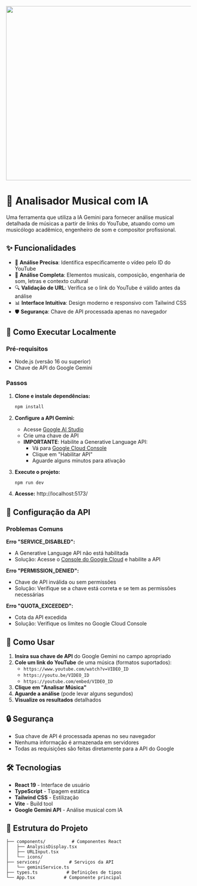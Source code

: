 <div align="center">
<img width="1200" height="475" alt="GHBanner" src="https://github.com/user-attachments/assets/0aa67016-6eaf-458a-adb2-6e31a0763ed6" />
</div>

# 🎵 Analisador Musical com IA

Uma ferramenta que utiliza a IA Gemini para fornecer análise musical detalhada de músicas a partir de links do YouTube, atuando como um musicólogo acadêmico, engenheiro de som e compositor profissional.

## ✨ Funcionalidades

- 🎯 **Análise Precisa**: Identifica especificamente o vídeo pelo ID do YouTube
- 🎼 **Análise Completa**: Elementos musicais, composição, engenharia de som, letras e contexto cultural
- 🔍 **Validação de URL**: Verifica se o link do YouTube é válido antes da análise
- 📊 **Interface Intuitiva**: Design moderno e responsivo com Tailwind CSS
- 🛡️ **Segurança**: Chave de API processada apenas no navegador

## 🚀 Como Executar Localmente

### Pré-requisitos
- Node.js (versão 16 ou superior)
- Chave de API do Google Gemini

### Passos

1. **Clone e instale dependências:**
   ```bash
   npm install
   ```

2. **Configure a API Gemini:**
   - Acesse [Google AI Studio](https://aistudio.google.com/app/apikey)
   - Crie uma chave de API
   - **IMPORTANTE**: Habilite a Generative Language API:
     - Vá para [Google Cloud Console](https://console.developers.google.com/apis/api/generativelanguage.googleapis.com/overview)
     - Clique em "Habilitar API"
     - Aguarde alguns minutos para ativação

3. **Execute o projeto:**
   ```bash
   npm run dev
   ```

4. **Acesse:** http://localhost:5173/

## 🔧 Configuração da API

### Problemas Comuns

**Erro "SERVICE_DISABLED":**
- A Generative Language API não está habilitada
- Solução: Acesse o [Console do Google Cloud](https://console.developers.google.com/apis/api/generativelanguage.googleapis.com/overview) e habilite a API

**Erro "PERMISSION_DENIED":**
- Chave de API inválida ou sem permissões
- Solução: Verifique se a chave está correta e se tem as permissões necessárias

**Erro "QUOTA_EXCEEDED":**
- Cota da API excedida
- Solução: Verifique os limites no Google Cloud Console

## 🎯 Como Usar

1. **Insira sua chave de API** do Google Gemini no campo apropriado
2. **Cole um link do YouTube** de uma música (formatos suportados):
   - `https://www.youtube.com/watch?v=VIDEO_ID`
   - `https://youtu.be/VIDEO_ID`
   - `https://youtube.com/embed/VIDEO_ID`
3. **Clique em "Analisar Música"**
4. **Aguarde a análise** (pode levar alguns segundos)
5. **Visualize os resultados** detalhados

## 🔒 Segurança

- Sua chave de API é processada apenas no seu navegador
- Nenhuma informação é armazenada em servidores
- Todas as requisições são feitas diretamente para a API do Google

## 🛠️ Tecnologias

- **React 19** - Interface de usuário
- **TypeScript** - Tipagem estática
- **Tailwind CSS** - Estilização
- **Vite** - Build tool
- **Google Gemini API** - Análise musical com IA

## 📝 Estrutura do Projeto

```
├── components/          # Componentes React
│   ├── AnalysisDisplay.tsx
│   ├── URLInput.tsx
│   └── icons/
├── services/           # Serviços da API
│   └── geminiService.ts
├── types.ts           # Definições de tipos
└── App.tsx           # Componente principal
```

